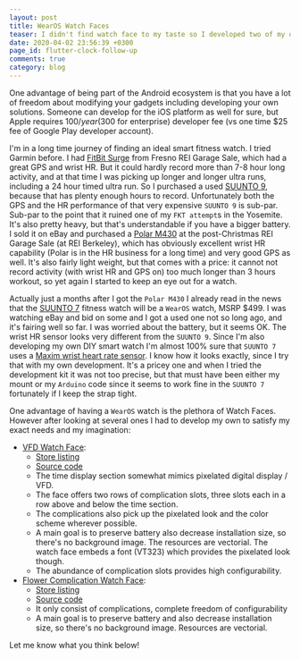 ```yaml
---
layout: post
title: WearOS Watch Faces
teaser: I didn't find watch face to my taste so I developed two of my own
date: 2020-04-02 23:56:39 +0300
page_id: flutter-clock-follow-up
comments: true
category: blog
---
```

One advantage of being part of the Android ecosystem is that you have a lot of freedom about modifying your gadgets including developing your own solutions. Someone can develop for the iOS platform as well for sure, but Apple requires $100/year ($300 for enterprise) developer fee (vs one time $25 fee of Google Play developer account).

I'm in a long time journey of finding an ideal smart fitness watch. I tried Garmin before. I had [FitBit Surge](https://www.fitbit.com/pl/shop/surge) from Fresno REI Garage Sale, which had a great GPS and wrist HR. But it could hardly record more than 7-8 hour long activity, and at that time I was picking up longer and longer ultra runs, including a 24 hour timed ultra run. So I purchased a used [SUUNTO 9](https://www.suunto.com/en-us/suunto-collections/suunto-9/), because that has plenty enough hours to record. Unfortunately both the GPS and the HR performance of that very expensive `SUUNTO 9` is sub-par. Sub-par to the point that it ruined one of my `FKT attempt`s in the Yosemite. It's also pretty heavy, but that's understandable if you have a bigger battery. I sold it on eBay and purchased a [Polar M430](https://www.polar.com/us-en/products/sport/M430-gps-running-watch) at the post-Christmas REI Garage Sale (at REI Berkeley), which has obviously excellent wrist HR capability (Polar is in the HR business for a long time) and very good GPS as well. It's also fairly light weight, but that comes with a price: it cannot not record activity (with wrist HR and GPS on) too much longer than 3 hours workout, so yet again I started to keep an eye out for a watch.

Actually just a months after I got the `Polar M430` I already read in the news that the [SUUNTO 7](https://www.suunto.com/en-us/suunto-collections/suunto-7/) fitness watch will be a `WearOS` watch, MSRP $499. I was watching eBay and bid on some and I got a used one not so long ago, and it's fairing well so far. I was worried about the battery, but it seems OK. The wrist HR sensor looks very different from the `SUUNTO 9`. Since I'm also developing my own DIY smart watch I'm almost 100% sure that `SUUNTO 7` uses a [Maxim wrist heart rate sensor](https://www.maximintegrated.com/en/design/reference-design-center/system-board/7141.html). I know how it looks exactly, since I try that with my own development. It's a pricey one and when I tried the development kit it was not too precise, but that must have been either my mount or my `Arduino` code since it seems to work fine in the `SUUNTO 7` fortunately if I keep the strap tight. 

One advantage of having a `WearOS` watch is the plethora of Watch Faces. However after looking at several ones I had to develop my own to satisfy my exact needs and my imagination:

* [VFD Watch Face](https://play.google.com/store/apps/details?id=dev.csaba.vfdwatchface):
  - [Store listing](https://play.google.com/store/apps/details?id=dev.csaba.vfdwatchface)
  - [Source code](https://github.com/CsabaConsulting/VFDWatchFace)
  - The time display section somewhat mimics pixelated digital display / VFD.
  - The face offers two rows of complication slots, three slots each in a row above and below the time section.
  - The complications also pick up the pixelated look and the color scheme wherever possible.
  - A main goal is to preserve battery also decrease installation size, so there's no background image. The resources are vectorial. The watch face embeds a font (VT323) which provides the pixelated look though.
  - The abundance of complication slots provides high configurability.
* [Flower Complication Watch Face](https://play.google.com/store/apps/details?id=dev.csaba.complicationflowerwatchface):
  - [Store listing](https://play.google.com/store/apps/details?id=dev.csaba.complicationflowerwatchface)
  - [Source code](https://github.com/CsabaConsulting/FlowerComplicationWatchFace)
  - It only consist of complications, complete freedom of configurability
  - A main goal is to preserve battery and also decrease installation size, so there's no background image. Resources are vectorial.

Let me know what you think below!
